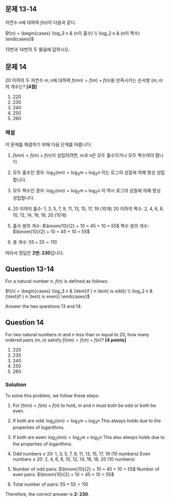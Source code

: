 ## 문제 13-14
자연수 $n$에 대하여 $f(n)$이 다음과 같다.

$f(n) = \begin{cases} 
\log_3 n & (n이 홀수) \\
\log_2 n & (n이 짝수)
\end{cases}$

13번과 14번의 두 물음에 답하시오.

## 문제 14
20 이하의 두 자연수 $m, n$에 대하여 
$f(mn) = f(m) + f(n)$을 만족시키는 순서쌍 $(m, n)$의 개수는? **[4점]**

1. 220
2. 230
3. 240
4. 250
5. 260

### 해설
이 문제를 해결하기 위해 다음 단계를 따릅니다:

1) $f(mn) = f(m) + f(n)$이 성립하려면, $m$과 $n$은 모두 홀수이거나 모두 짝수여야 합니다.

2) 모두 홀수인 경우:
   $\log_3(mn) = \log_3m + \log_3n$
   이는 로그의 성질에 의해 항상 성립합니다.

3) 모두 짝수인 경우:
   $\log_2(mn) = \log_2m + \log_2n$
   이 역시 로그의 성질에 의해 항상 성립합니다.

4) 20 이하의 홀수: 1, 3, 5, 7, 9, 11, 13, 15, 17, 19 (10개)
   20 이하의 짝수: 2, 4, 6, 8, 10, 12, 14, 16, 18, 20 (10개)

5) 홀수 쌍의 개수: $\binom{10}{2} + 10 = 45 + 10 = 55$
   짝수 쌍의 개수: $\binom{10}{2} + 10 = 45 + 10 = 55$

6) 총 개수: $55 + 55 = 110$

따라서 정답은 **2번: 230**입니다.

## Question 13-14
For a natural number $n$, $f(n)$ is defined as follows:

$f(n) = \begin{cases} 
\log_3 n & (\text{if } n \text{ is odd}) \\
\log_2 n & (\text{if } n \text{ is even})
\end{cases}$

Answer the two questions 13 and 14.

## Question 14
For two natural numbers $m$ and $n$ less than or equal to 20, 
how many ordered pairs $(m, n)$ satisfy $f(mn) = f(m) + f(n)$? **[4 points]**

1. 220
2. 230
3. 240
4. 250
5. 260

### Solution
To solve this problem, we follow these steps:

1) For $f(mn) = f(m) + f(n)$ to hold, $m$ and $n$ must both be odd or both be even.

2) If both are odd:
   $\log_3(mn) = \log_3m + \log_3n$
   This always holds due to the properties of logarithms.

3) If both are even:
   $\log_2(mn) = \log_2m + \log_2n$
   This also always holds due to the properties of logarithms.

4) Odd numbers ≤ 20: 1, 3, 5, 7, 9, 11, 13, 15, 17, 19 (10 numbers)
   Even numbers ≤ 20: 2, 4, 6, 8, 10, 12, 14, 16, 18, 20 (10 numbers)

5) Number of odd pairs: $\binom{10}{2} + 10 = 45 + 10 = 55$
   Number of even pairs: $\binom{10}{2} + 10 = 45 + 10 = 55$

6) Total number of pairs: $55 + 55 = 110$

Therefore, the correct answer is **2: 230**.